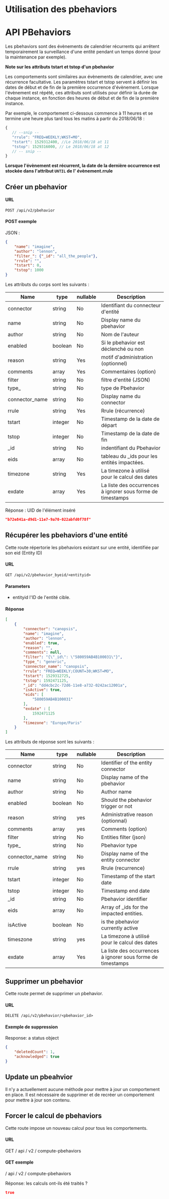 # Utilisation des pbehaviors

# API PBehaviors

Les pbehaviors sont des évènements de calendrier récurrents qui arrêtent temporairement la surveillance d'une entité pendant un temps donné (pour la maintenance par exemple).

**Note sur les attributs tstart et tstop d'un pbehavior**

Les comportements sont similaires aux évènements de calendrier, avec une récurrence facultative.
Les paramètres tstart et tstop servent à définir les dates de début et de fin de la première occurrence d'évènement.
Lorsque l'évènement est répété, ces attributs sont utilisés pour définir la durée de chaque instance, en fonction des heures de début et de fin de la première instance.

Par exemple, le comportement ci-dessous commence à 11 heures et se termine une heure plus tard tous les matins à partir du 2018/06/18 :

```js
{
   // --snip --
   "rrule": "FREQ=WEEKLY;WKST=MO",
   "tstart": 1529312400, //Le 2018/06/18 at 11
   "tstop": 1529316000, // Le 2018/06/18 at 12
   // -- snip --
}
```

**Lorsque l'évènement est récurrent, la date de la dernière occurrence est stockée dans l'attribut `UNTIL` de l' évènement.rrule**

## Créer un pbehavior

#### URL

  `POST /api/v2/pbehavior`

#### POST exemple

JSON :

```json
{
    "name": "imagine",
    "author": "lennon",
    "filter_": {"_id": "all_the_people"},
    "rrule": "",
    "tstart": 0,
    "tstop": 1000
}
```

Les attributs du corps sont les suivants :

| Name            | type    | nullable | Description                                                 |
|-----------------|---------|----------|-------------------------------------------------------------|
| connector       | string  | No       | Identifiant du connecteur d'entité                          |
| name            | string  | No       | Display name du pbehavior                                   |
| author          | string  | No       | Nom de l'auteur                                             |
| enabled         | boolean | No       | Si le pbehavior est déclenché ou non                        |
| reason          | string  | Yes      | motif d'administration (optionnel)                          |
| comments        | array   | Yes      | Commentaires (option)                                       |
| filter          | string  | No       | filtre d'entité (JSON)                                      |
| type\_          | string  | No       | type de Pbehavior                                           |
| connector\_name | string  | No       | Display name du connector                                   |
| rrule           | string  | Yes      | Rrule (récurrence)                                          |
| tstart          | integer | No       | Timestamp de la date de départ                              |
| tstop           | integer | No       | Timestamp de la date de fin                                 |
| \_id            | string  | No       | indentifiant du Pbehavior                                   |
| eids            | array   | No       | tableau du \_ids pour les entités impactées.                |
| timezone        | string  | Yes      | La timezone à utilisé pour le calcul des dates              |
| exdate          | array   | Yes      | La liste des occurrences à ignorer sous forme de timestamps |


Réponse : UID de l'élément inséré

```json
"b72e841a-d9d1-11e7-9a70-022abfd0f78f"
```

## Récupérer les pbehaviors d'une entité

Cette route répertorie les pbehaviors existant sur une entité, identifiée par son eid (Entity ID)

#### URL

`GET /api/v2/pbehavior_byeid/<entityid>`

#### Parameters

* entityid l'ID de l'entité cible.

#### Réponse

```json
[
    {
        "connector": "canopsis",
        "name": "imagine",
        "author": "lennon",
        "enabled": true,
        "reason": "",
        "comments": null,
        "filter": "{\"_id\": \"580059AB4B100031\"}",
        "type_": "generic",
        "connector_name": "canopsis",
        "rrule": "FREQ=WEEKLY;COUNT=30;WKST=MO",
        "tstart": 1529312725,
        "tstop": 1592471125,
        "_id": "dd4cbc2c-72d6-11e8-a732-0242ac12001a",
        "isActive": true,
        "eids": [
            "580059AB4B100031"
        ],
        "exdate" : [
            1592471125
        ],
        "timezone": "Europe/Paris"
    }
]
```

Les attributs de réponse sont les suivants :

| Name            | type    | nullable | Description                                                |
|-----------------|---------|----------|------------------------------------------------------------|
| connector       | string  | No       | Identifier of the entity connector                         |
| name            | string  | No       | Display name of the pbehavior                              |
| author          | string  | No       | Author name                                                |
| enabled         | boolean | No       | Should the pbehavior trigger or not                        |
| reason          | string  | yes      | Administrative reason (optionnal)                          |
| comments        | array   | yes      | Comments (option)                                          |
| filter          | string  | No       | Entities filter (json)                                     |
| type\_          | string  | No       | Pbehavior type                                             |
| connector\_name | string  | No       | Display name of the entity connector                       |
| rrule           | string  | yes      | Rrule (recurrence)                                         |
| tstart          | integer | No       | Timestamp of the start date                                |
| tstop           | integer | No       | Timestamp  end date                                        |
| \_id            | string  | No       | Pbehavior identifier                                       |
| eids            | array   | No       | Array of \_ids for the impacted entities.                  |
| isActive        | boolean | No       | is the pbehavior currently active                          |
| timeszone       | string  | yes      | La timezone à utilisé pour le calcul des dates             |
| exdate          | array   | Yes      | La liste des occurrences à ignorer sous forme de timestamps |


## Supprimer un pbehavior

Cette route permet de supprimer un pbehavior.

#### URL

  `DELETE /api/v2/pbehavior/<pbehavior_id>`

#### Exemple de suppression

Response: a status object

```json
{
    "deletedCount": 1,
    "acknowledged": true
}
```

## Update un pbeahvior

Il n'y a actuellement aucune méthode pour mettre à jour un comportement en place. Il est nécessaire de supprimer et de recréer un comportement pour mettre à jour son contenu.

## Forcer le calcul de pbehaviors

Cette route impose un nouveau calcul pour tous les comportements.

#### URL

GET / api / v2 / compute-pbehaviors

#### GET exemple

/ api / v2 / compute-pbehaviors

Réponse: les calculs ont-ils été traités ?

```json
true
```
